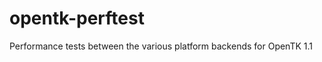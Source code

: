 opentk-perftest
===============

Performance tests between the various platform backends for OpenTK 1.1
